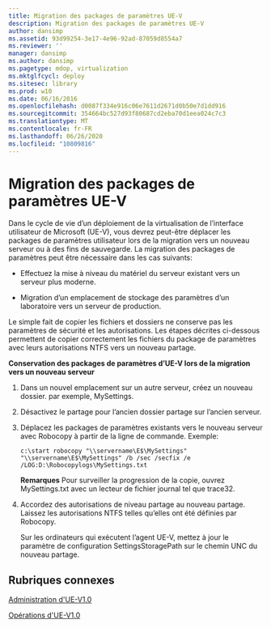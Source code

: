 ```yaml
---
title: Migration des packages de paramètres UE-V
description: Migration des packages de paramètres UE-V
author: dansimp
ms.assetid: 93d99254-3e17-4e96-92ad-87059d8554a7
ms.reviewer: ''
manager: dansimp
ms.author: dansimp
ms.pagetype: mdop, virtualization
ms.mktglfcycl: deploy
ms.sitesec: library
ms.prod: w10
ms.date: 06/16/2016
ms.openlocfilehash: d0087f334e916c06e7611d2671d0b50e7d1dd916
ms.sourcegitcommit: 354664bc527d93f80687cd2eba70d1eea024c7c3
ms.translationtype: MT
ms.contentlocale: fr-FR
ms.lasthandoff: 06/26/2020
ms.locfileid: "10809816"
---
```

# Migration des packages de paramètres UE-V


Dans le cycle de vie d’un déploiement de la virtualisation de l’interface utilisateur de Microsoft (UE-V), vous devrez peut-être déplacer les packages de paramètres utilisateur lors de la migration vers un nouveau serveur ou à des fins de sauvegarde. La migration des packages de paramètres peut être nécessaire dans les cas suivants:

-   Effectuez la mise à niveau du matériel du serveur existant vers un serveur plus moderne.

-   Migration d’un emplacement de stockage des paramètres d’un laboratoire vers un serveur de production.

Le simple fait de copier les fichiers et dossiers ne conserve pas les paramètres de sécurité et les autorisations. Les étapes décrites ci-dessous permettent de copier correctement les fichiers du package de paramètres avec leurs autorisations NTFS vers un nouveau partage.

**Conservation des packages de paramètres d’UE-V lors de la migration vers un nouveau serveur**

1.  Dans un nouvel emplacement sur un autre serveur, créez un nouveau dossier. par exemple, MySettings.

2.  Désactivez le partage pour l’ancien dossier partage sur l’ancien serveur.

3.  Déplacez les packages de paramètres existants vers le nouveau serveur avec Robocopy à partir de la ligne de commande. Exemple:

    ``` syntax
    c:\start robocopy "\\servername\E$\MySettings" "\\servername\E$\MySettings" /b /sec /secfix /e /LOG:D:\Robocopylogs\MySettings.txt
    ```

    **Remarques**  Pour surveiller la progression de la copie, ouvrez MySettings.txt avec un lecteur de fichier journal tel que trace32.

     

4.  Accordez des autorisations de niveau partage au nouveau partage. Laissez les autorisations NTFS telles qu’elles ont été définies par Robocopy.

    Sur les ordinateurs qui exécutent l’agent UE-V, mettez à jour le paramètre de configuration SettingsStoragePath sur le chemin UNC du nouveau partage.

## Rubriques connexes


[Administration d'UE-V1.0](administering-ue-v-10.md)

[Opérations d'UE-V1.0](operations-for-ue-v-10.md)

 

 






